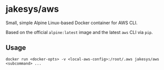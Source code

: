 # jakesys/aws

Small, simple Alpine Linux-based Docker container for AWS CLI.

Based on the official `alpine:latest` image and the latest `aws` CLI via `pip`.

## Usage
```
docker run <docker-opts> -v <local-aws-config>:/root/.aws jakesys/aws <subcommand> ...
```
